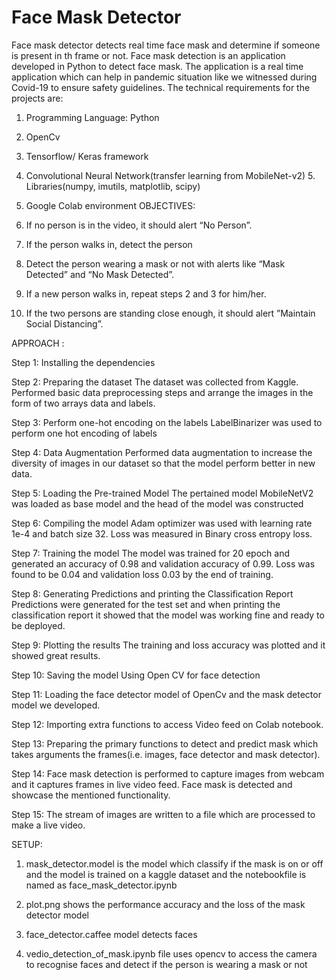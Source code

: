 # Face Mask Detector
Face mask detector detects real time face mask and determine if someone is present in th frame or not.
Face mask detection is an application developed in Python to detect face mask. The application is a real time application which can help in pandemic situation like we witnessed during Covid-19 to ensure safety guidelines.
The technical requirements for the projects are: 
1. Programming Language: Python

2. OpenCv

3. Tensorflow/ Keras framework

4. Convolutional Neural Network(transfer learning from MobileNet-v2) 5. Libraries(numpy, imutils, matplotlib, scipy)

5. Google Colab environment
OBJECTIVES:

1. If no person is in the video, it should alert “No Person”.

2. If the person walks in, detect the person

3. Detect the person wearing a mask or not with alerts like “Mask Detected” and “No Mask
Detected”.

4. If a new person walks in, repeat steps 2 and 3 for him/her.

5. If the two persons are standing close enough, it should alert ”Maintain Social Distancing”.
 
 APPROACH :
 
Step 1: Installing the dependencies

Step 2: Preparing the dataset
The dataset was collected from Kaggle. Performed basic data preprocessing steps and arrange the images in the form of two arrays data and labels.

Step 3: Perform one-hot encoding on the labels
LabelBinarizer was used to perform one hot encoding of labels

Step 4: Data Augmentation
Performed data augmentation to increase the diversity of images in our dataset so that the model perform better in new data.

Step 5: Loading the Pre-trained Model
The pertained model MobileNetV2 was loaded as base model and the head of the model was constructed

Step 6: Compiling the model
Adam optimizer was used with learning rate 1e-4 and batch size 32. Loss was measured in Binary cross entropy loss.

Step 7: Training the model
The model was trained for 20 epoch and generated an accuracy of 0.98 and validation accuracy of 0.99. Loss was found to be 0.04 and validation loss 0.03 by the end of training.

Step 8: Generating Predictions and printing the Classification Report
Predictions were generated for the test set and when printing the classification report it showed that the model was working fine and ready to be deployed.

Step 9: Plotting the results
The training and loss accuracy was plotted and it showed great results.

Step 10: Saving the model
Using Open CV for face detection

Step 11: Loading the face detector model of OpenCv and the mask detector model we developed.

Step 12: Importing extra functions to access Video feed on Colab notebook.

Step 13: Preparing the primary functions to detect and predict mask which takes arguments the frames(i.e. images, face detector and mask detector).

Step 14: Face mask detection is performed to capture images from webcam and it captures frames in live video feed. Face mask is detected and showcase the mentioned functionality.

Step 15: The stream of images are written to a file which are processed to make a live video.

SETUP:

1. mask_detector.model is the model which classify if the mask is on or off and the model is trained on a kaggle dataset and the notebookfile is named as face_mask_detector.ipynb

2. plot.png shows the performance accuracy and the loss of the mask detector model

3. face_detector.caffee model detects faces

4. vedio_detection_of_mask.ipynb file uses opencv to access the camera to recognise faces and detect if the person is wearing a mask or not
